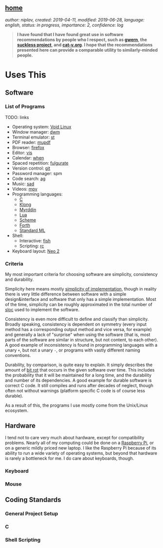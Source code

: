 [home](./index.md)
------------------

*author: niplav, created: 2019-04-11, modified: 2019-06-28, language: english, status: in progress, importance: 2, confidence: log*

> __I have found that I have found great use in software
> recommendations by people who I respect, such as
> [gwern](https://www.gwern.net/Links#uses-this), the
> [suckless project](https://suckless.org/rocks/), and
> [cat-v.org](http://harmful.cat-v.org/software/). I hope that the
> recommendations presented here can provide a comparable utility to
> similarly-minded people.__

Uses This
=========

Software
--------

### List of Programs

TODO: links

* Operating system: [Void Linux](https://voidlinux.org/)
* Window manager: [dwm](https://dwm.suckless.org/)
* Terminal emulator: [st](https://st.suckless.org/)
* PDF reader: [mupdf](https://mupdf.com/)
* Browser: [firefox](https://www.mozilla.org/en-US/firefox/new/)
* Editor: [vis](https://github.com/martanne/vis)
* Calendar: [when](http://www.lightandmatter.com/when/when.html)
* Spaced repetition: [fulgurate](https://github.com/theq629/fulgurate)
* Version control: [git](https://git-scm.com/)
* Password manager: spm
* Code search: [ag](https://geoff.greer.fm/ag/)
* Music: [sad](http://git.2f30.org/sad/log.html)
* Videos: [mpv](https://mpv.io/)
* Programming languages:
	* [C](https://en.wikipedia.org/wiki/C_%28programming_language%29)
	* [Klong](http://t3x.org/klong/index.html)
	* [Myrddin](https://eigenstate.org/myrddin/)
	* [Lua](https://www.lua.org/)
	* [Scheme](https://en.wikipedia.org/wiki/Scheme_(programming_language))
	* [Forth](https://en.wikipedia.org/wiki/Forth_(programming_language))
	* [Standard ML](https://en.wikipedia.org/wiki/Standard_ML)
* Shell:
	* Interactive: [fish](https://fishshell.com/)
	* Scripting: [rc](https://en.wikipedia.org/wiki/Rc)
* Keyboard layout: [Neo 2](https://neo-layout.org/index_en.html)

### Criteria

My most important criteria for choosing software are simplicity,
consistency and durability.

Simplicity here means mostly [simplicity of
implementation](https://en.wikipedia.org/wiki/Worse_is_better), though
in reality there is very little difference between software with a simple
design&interface and software that only has a simple implementation. Most
of the time, simplicity can be roughly approximated in the total number
of [sloc](https://en.wikipedia.org/wiki/Source_lines_of_code) used to
implement the software.

Consistency is even more difficult to define and classify than simplicity.
Broadly speaking, consistency is dependent on symmetry (every input
method has a corresponding output method and vice versa, for example)
and generally a lack of "surprise" when using the software (that is,
most parts of the software are similar in structure, but not content,
to each other). A good example of inconsistency is found in programming
languages with a unary `+`, but not a unary `-`, or programs with vastly
different naming conventions.

Durability, by comparison, is quite easy to explain. It simply describes
the amount of [bit rot](https://en.wikipedia.org/wiki/Software_rot) that
occurs in the given software over time. This includes the probability
that it will be maintained for a long time, and the durability and number
of its dependencies. A good example for durable software is correct C
code. It still compiles and runs after decades of neglect, though often
not without warnings (platform specific C code is of course less durable).

As a result of this, the programs I use mostly come from the Unix/Linux
ecosystem.

Hardware
--------

I tend not to care very much about hardware, except for compatibility
problems. Nearly all of my computing could be done on a [Raspberry
Pi](https://en.wikipedia.org/wiki/Raspberry_Pi), or on a generic mildly
priced new laptop. I like the Raspberry Pi because of its ability to run
a wide variety of operating systems, but beyond that hardware is rarely
a bottleneck for me. I do care about keyboards, though.

### Keyboard

### Mouse

Coding Standards
----------------

### General Project Setup

### C

### Shell Scripting
